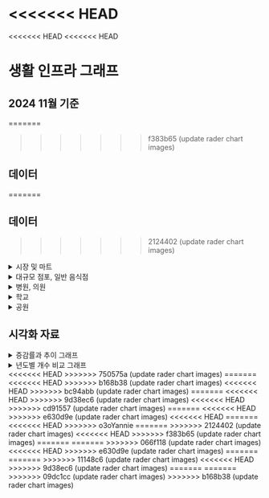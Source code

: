 <<<<<<< HEAD
=======
<<<<<<< HEAD
<<<<<<< HEAD
# 생활 인프라 그래프

## 2024 11월 기준
=======
>>>>>>> f383b65 (update rader chart images)
## 데이터

=======
## 데이터

>>>>>>> 2124402 (update rader chart images)
<details>
<summary>시장 및 마트</summary>
<div>

## 진행방식
- 필터링 (1) : 주소가 빈값이 아닌경우에 대해 우선선택 (소재지도로명주소, 소재지지번주소)
- 필터링 (2) : 분당, 일산 단어가 포함된 위치 우선적으로 선택
- 필터링 (3) : 위도,경도가 모두 빈칸인 행 Search, 주소가 이상한 곳 제거

### 데이터 테이블 예시 (분당 / 89,5) / (일산 / 56,5)
| 시설구분명 | 소재지도로명주소                                              | 소재지지번주소                       | WGS84위도   | WGS84경도   |
|------------|---------------------------------------------------------------|---------------------------------------|-------------|-------------|
| 전통시장   | 경기도 성남시 분당구 불정로386번길 10 서현동 효자촌미래타운아파트 | 경기도 성남시 분당구 서현동 307      | 37.373416   | 127.138036  |
| 전통시장   | 경기도 성남시 분당구 불정로376번길 31                          | 경기도 성남시 분당구 서현동 311      | 37.372255   | 127.138871  |
| 전통시장   | 경기도 성남시 분당구 불정로376번길 37 서현동                   | 경기도 성남시 분당구 서현동 312-3    | 37.371629   | 127.139444  |
| 전통시장   | 경기도 성남시 분당구 내정로165번길 38                          | 경기도 성남시 분당구수내동 32        | 37.376661   | 127.116239  |
| 전통시장   | 경기도 성남시 분당구 내정로 165번길 38                         | 경기도 성남시 분당구 수내동 32       | 37.376661   | 127.116239  |

</div>
</details>

<details>
<summary>대규모 점포, 일반 음식점</summary>
<div>

## 진행방식
- 필터링 (1) : 주소가 빈값이 아닌경우에 대해 우선선택 (소재지도로명주소, 소재지지번주소)
- 필터링 (2) : 분당, 일산 단어가 포함된 위치 우선적으로 선택
- 전처리 (1) : 위도,경도가 모두 빈칸인 행 Search 후 API를 활용한 위경도 결측치 보간
- 전처리 (2) : 폐업일자/인허가일자 내 날짜 포맷 통일화

### 데이터 테이블 예시 (대규모점포)
| 사업장명                      | 영업상태명   | 인허가일자   | 폐업일자 | 소재지도로명주소                                          | 소재지지번주소                                   | WGS84위도   | WGS84경도   | 업태구분명정보       |
|-------------------------------|------------|-----------|-------|----------------------------------------------------|----------------------------------------------|-----------|-----------|----------------|
| 라 몬테 이탈리아노            | 영업개시전   | 2019-01-22 | NaN   | 경기도 고양시 일산동구 연리지로 51, 라몬테이탈리아노 (장항동) | 경기도 고양시 일산동구 장항동 1800번지 라몬테이탈리아노 | 37.659901 | 126.754939 | 그 밖의 대규모점포   |
| GIFC MALL                   | 영업개시전   | 2019-01-23 | NaN   | 경기도 고양시 일산서구 킨텍스로 240 (대화동)               | 경기도 고양시 일산서구 대화동 2603번지                | 37.666098 | 126.750520 | 그 밖의 대규모점포   |
| 고양 일산 호수공원 가로수길     | 영업개시전   | 2017-08-25 | NaN   | 경기도 고양시 일산서구 주엽로 80 (대화동)                 | 경기도 고양시 일산서구 대화동 1050번지 185호           | 37.665939 | 126.756403 | 그 밖의 대규모점포   |
| 일산 벨라씨타(Bella Citta) | 영업개시전   | 2016-08-26 | NaN   | 경기도 고양시 일산동구 강송로 33 (백석동, 일산요진와이시티)   | 경기도 고양시 일산동구 백석동 1237번지               | 37.642359 | 126.792682 | 쇼핑센터            |
| 레이킨스몰                    | 정상영업     | 2010-08-26 | NaN   | 경기도 고양시 일산서구 호수로 817 (대화동)                | 경기도 고양시 일산서구 대화동 2602번지                | 37.667964 | 126.751387 | 그 밖의 대규모점포   |

### 데이터 테이블 예시 (일반음식점)
| 사업장명                           | 소재지도로명주소                                                          | 소재지지번주소                                               | 위도       | 경도       | 영업상태명 | 인허가일자   | 폐업일자    | 업태구분명  |
|-----------------------------------|---------------------------------------------------------------------------|------------------------------------------------------------|-----------|-----------|----------|-----------|-----------|-----------|
| #그술집                           | 경기도 성남시 분당구 매화로37번길 16 (야탑동, 1층)                        | 경기도 성남시 분당구 야탑동 383-8 1층                       | 37.411688 | 127.133038 | 영업      | 2005-07-01 | NaN       | 경양식    |
| (내어릴적)풍금                    | 경기도 성남시 분당구 금곡로11번길 6 1층 전체 (구미동)                      | 경기도 성남시 분당구 구미동 127-1번지 1층전체                | 37.344151 | 127.110432 | 폐업      | 2007-11-15 | 2008-08-01 | 까페      |
| (능이닭,능이오리)백숙,배달전문      | 경기도 성남시 분당구 황새울로312번길 20 (서현동,분당태성빌딩 지하1층 B124호) | 경기도 성남시 분당구 서현동 265-6 분당태성빌딩 지하1층 B124호 | 37.383026 | 127.122074 | 폐업      | 2011-06-10 | 2021-04-29 | 한식      |
| (대명)능이오복탕                  | 경기도 성남시 분당구 새마을로177번길 7-8, 1,2층 (율동)                     | 경기도 성남시 분당구 율동 288 1,2층                         | 37.384651 | 127.149335 | 영업      | 1993-08-24 | NaN       | 한식      |
| (선)속초코다리냉면                 | 경기도 성남시 분당구 동판교로177번길 25, 1층 106호 (삼평동, 판교 호반 ...   | 경기도 성남시 분당구 삼평동 740 판교 호반 써밋 플레이스 1층 106호 | 37.397321 | 127.113552 | 폐업      | 2013-06-18 | 2024-10-07 | 한식      |

</div>
</details>

<details>
<summary>병원, 의원</summary>
<div>

## 진행방식
- 필터링 (1) : 분당, 일산 단어가 포함된 위치 우선적으로 선택
- 전처리 (1) : 주소 기반 위도, 경도 관련 데이터 API를 활용한 Search

### 데이터 테이블 예시 (병원)
| 상세영업상태명 | 인허가일자  | 폐업일자 | 소재지전체주소                                              | 도로명전체주소                                               | 사업장명       | 업태구분명            | 의료인수 | 입원실수 | 병상수 | 진료과목내용명                                                                                                                                          | 위도        | 경도        |
|---------------|-------------|----------|-------------------------------------------------------------|-------------------------------------------------------------|----------------|----------------------|----------|----------|--------|-------------------------------------------------------------------------------------------------------------------------------------------------------|-------------|-------------|
| 영업중        | 2007-01-24  | NaN      | 경기도 고양시 일산서구 주엽동 21 사과나무치과병원             | 경기도 고양시 일산서구 중앙로 1450, 사과나무치과병원 2~7층 (주엽동)  | 사과나무치과병원 | 치과병원              | 25       | 0        | 0      | 내과, 가정의학과, 구강악안면외과, 치과보철과, 치과교정과, 소아치과, 치주과, 치과일반                                                                 | 37.671268   | 126.759604  |
| 영업중        | 2008-07-11  | NaN      | 경기도 고양시 일산동구 중산동 1696 지하1층 일부, 1층 일부, 2~5층 | 경기도 고양시 일산동구 중산로 117, 지하1층 일부, 1층 일부, 2~5층 (중산동)  | 해븐리병원     | 병원                  | 37       | 40       | 178    | 내과, 신경과, 정형외과, 영상의학과, 재활의학과, 가정의학과                                                                                           | 37.682541   | 126.781049  |
| 영업중        | 2008-08-14  | NaN      | NaN                                                         | 경기도 고양시 일산서구 주화로 88 (주엽동, 효림빌딩 201호, 205~6호, 3...  | 효림요양병원   | 요양병원(일반요양병원)  | 20       | 29       | 150    | 내과, 신경과, 외과, 피부과, 재활의학과, 가정의학과, 한방내과, 한방신경정신과, 재활의학과                                                                 | 37.670554   | 126.758525  |
| 영업중        | 2009-03-31  | NaN      | NaN                                                         | 경기도 고양시 일산서구 덕이로 212 (덕이동, 백송프라자 3,4층 일부)        | 무지개요양병원 | 요양병원(일반요양병원)  | 41       | 49       | 280    | 가정의학과, 한방내과                                                                                                                                   | 37.696692   | 126.739335  |
| 영업중        | 2009-04-29  | NaN      | 경기도 고양시 일산서구 일산2동 554번지 4호 일산마샬빌딩 4,5,6,7,8층 | 경기도 고양시 일산서구 일중로 59 (일산동, 일산마샬빌딩 4,5,6,7,8층) | 로하스일산병원 | 병원                  | 48       | 31       | 112    | 내과, 재활의학과, 가정의학과, 한방내과                                                                                                                | 37.684972   | 126.775199  |



### 데이터 테이블 예시 (의원)
| 상세영업상태명 | 인허가일자  | 폐업일자 | 소재지전체주소                                               | 도로명전체주소                                              | 사업장명                | 업태구분명  | 의료인수 | 입원실수 | 병상수 | 진료과목내용명                                                                                          | 위도  | 경도  |
|---------------|-------------|----------|--------------------------------------------------------------|-------------------------------------------------------------|-------------------------|-------------|----------|----------|--------|---------------------------------------------------------------------------------------------------------|-------|-------|
| 영업중        | 2019-03-06  | NaN      | 경기도 고양시 일산동구 중산동 1667번지 8호                    | 경기도 고양시 일산동구 고봉로 266, 5층 (중산동)               | 미래마취통증의학과의원   | 의원        | 2.0      | 0.0      | 0.0    | 정형외과, 신경외과, 마취통증의학과, 재활의학과                                                              | None  | None  |
| 영업중        | 2019-03-08  | NaN      | NaN                                                          | 경기도 고양시 일산동구 정발산로 38, 장항동이스턴시티 207호 (장항동) | 마음미소정신건강의학과의원 | 의원        | 1.0      | 0.0      | 0.0    | 정신건강의학과                                                                                          | None  | None  |
| 영업중        | 2019-03-15  | NaN      | NaN                                                          | 경기도 고양시 일산동구 강송로 119, 용신코아 3층 302호 (백석동)    | 이재한의원              | 한의원      | 1.0      | 0.0      | 0.0    | 한방내과, 한방부인과, 한방소아과, 한방안·이비인후·피부과, 한방신경정신과, 한방재활의학과                 | None  | None  |
| 영업중        | 2019-01-28  | NaN      | NaN                                                          | 경기도 고양시 일산동구 정발산로 38, 장항동이스턴시티 208호 일부, 408호 | 정발산튼튼척의원         | 의원        | 3.0      | 0.0      | 0.0    | 외과, 정형외과, 마취통증의학과, 재활의학과                                                                  | None  | None  |
| 영업중        | 2019-02-18  | NaN      | NaN                                                          | 경기도 고양시 일산동구 중산로 244, 고은프라자 3층 301호 (중산동) | 열린부부한의원          | 한의원      | 1.0      | 0.0      | 0.0    | 한방내과, 한방부인과, 한방소아과, 한방안·이비인후·피부과, 한방신경정신과, 한방재활의학과                 | None  | None  |


</div>
</details>

<details>
<summary>학교</summary>
<div>

## 진행방식
- 필터링 (1) : 분당, 일산 단어가 포함된 위치 우선적으로 선택

### 데이터 테이블 예시 (병원)
| 학교명             | 학교급구분 | 설립일자   | 설립형태 | 운영상태 | 소재지지번주소                   | 소재지도로명주소                      | 시도교육청명  | 위도       | 경도       |
|--------------------|------------|------------|----------|----------|----------------------------------|---------------------------------------|---------------|------------|------------|
| 신일비즈니스고등학교 | 고등학교   | 1996-03-01 | 공립     | 운영     | 경기도 고양시 일산서구 일산동 1041 | 경기도 고양시 일산서구 킨텍스로 452 | 경기도교육청  | 37.683058  | 126.762179 |
| 백마고등학교        | 고등학교   | 2017-05-04 | 공립     | 운영     | 경기도 고양시 일산동구 백석동 1138 | 경기도 고양시 일산동구 백석로 155    | 경기도교육청  | 37.651982  | 126.794012 |
| 고양예술고등학교    | 고등학교   | 2005-10-12 | 사립     | 운영     | 경기도 고양시 일산서구 덕이동 753-11 | 경기도 고양시 일산서구 덕이로172번길 4-39 | 경기도교육청  | 37.697410  | 126.742303 |
| 한류초등학교        | 초등학교   | 2019-09-01 | 공립     | 운영     | 경기도 고양시 일산동구 장항동 1779  | 경기도 고양시 일산동구 한류월드로 262 | 경기도교육청  | 37.662268  | 126.756958 |
| 백송고등학교        | 고등학교   | 1974-01-05 | 사립     | 운영     | 경기도 고양시 일산서구 덕이동 753-11 | 경기도 고양시 일산서구 덕이로 172번길 4-39 | 경기도교육청  | 37.697410  | 126.742303 |


</div>
</details>

<details>
<summary>공원</summary>
<div>

## 진행방식
- 필터링 (1) : 분당, 일산 단어가 포함된 위치 우선적으로 선택

### 데이터 테이블 예시 (공원)
| 공원명                        | 공원구분   | 소재지도로명주소                  | 소재지지번주소                          | 위도        | 경도        | 공원면적(㎡) |
|----------------------------|---------|----------------------------------|--------------------------------------|-----------|-----------|------------|
| 판교제7호(송현)공원             | 근린공원   | NaN                              | 경기도 성남시 분당구 삼평동 717-2         | 37.409025 | 127.116940 | 39233.5    |
| 판교제10호(낙생대)공원          | 근린공원   | 경기도 성남시 분당구 판교역로 75   | 경기도 성남시 분당구 백현동 523          | 37.387522 | 127.107671 | 428698.0   |
| 미래공원                      | 어린이공원  | NaN                              | 경기도 성남시 분당구 서현동 309          | 37.371048 | 127.136006 | 3509.7     |
| 양촌공원                      | 어린이공원  | NaN                              | 경기도 성남시 분당구 야탑동 178          | 37.407056 | 127.147037 | 1533.2     |
| 판교제12호(숲안)공원           | 어린이공원  | NaN                              | 경기도 성남시 분당구 백현동 548          | 37.388994 | 127.115944 | 4275.3     |


</div>
</details>


## 시각화 자료

<details>
<summary>증감률과 추이 그래프</summary>
<div>

## 대규모 점포

![line_graph_life_infra_년도별_대규모점포_추이](https://github.com/user-attachments/assets/560693e9-013c-4c7b-8362-4ae164df535a)

![line_graph_life_infra_년도별_대규모점포_증감률](https://github.com/user-attachments/assets/ff1bc8a9-f733-43bf-94ad-9c4a436bc657)


## 음식점


![line_graph_life_infra_음식점_점포수_추이](https://github.com/user-attachments/assets/c8d75f5f-1fc9-4c52-9558-e13f27017565)

![line_graph_life_infra_음식점_점포수_증감률](https://github.com/user-attachments/assets/af1c943d-4947-4f91-ab9c-6327c1186827)


## 병원

![line_graph_life_infra_년도별_병원_추이](https://github.com/user-attachments/assets/b5f8a02e-76c3-4a6b-bb0e-cc77256113bb)

![line_graph_life_infra_년도별_병원_증감률](https://github.com/user-attachments/assets/af12802b-5857-4698-af76-f49b5e21171f)


## 의원

![line_graph_life_infra_년도별_의원_추이](https://github.com/user-attachments/assets/28f4b5bf-9013-4016-bc12-02d38abb1974)

![line_graph_life_infra_년도별_의원_증감률](https://github.com/user-attachments/assets/0ce18d49-80fc-406e-b216-fe011143d9b5)


## 학교

![line_graph_life_infra_지역별_학교_추이](https://github.com/user-attachments/assets/81e7b897-d167-4e58-ab8e-600d85c31331)

![line_graph_life_infra_지역별_학교_증가율](https://github.com/user-attachments/assets/7a1aec07-2706-4a34-8cd5-9708670c1c90)


</div>
</details>


<details>
<summary>년도별 개수 비교 그래프</summary>
<div>


## 2024 11월 기준 

일산 시장 데이터 (241231 기준): 56개   
일산 대규모점포 데이터 (241231 기준): 49개   
일산 음식점 데이터 (241231 기준): 5721개   
<<<<<<< HEAD
<<<<<<< HEAD
<<<<<<< HEAD
<<<<<<< HEAD
일산 음식점 데이터 (241231 기준): 5721개   
=======
>>>>>>> 44188fd (update rader chart images)
=======
일산 음식점 데이터 (241231 기준): 5721개   
>>>>>>> cd91557 (update rader chart images)
=======
>>>>>>> bc94abb (update rader chart images)
=======
일산 음식점 데이터 (241231 기준): 5721개   
>>>>>>> 750575a (update rader chart images)
일산 병원 데이터 (241231 기준): 51개   
일산 학교 데이터 (241231 기준): 96개   
일산 공원 데이터 (241231 기준): 137개   
일산 의원 데이터 (241231 기준): 738개   


분당 시장 데이터 (241231 기준): 89개   
분당 대규모점포 데이터 (241231 기준): 61개   
분당 음식점 데이터 (241231 기준): 4639개   
분당 병원 데이터 (241231 기준): 27개   
분당 학교 데이터 (241231 기준): 88개   
분당 공원 데이터 (241231 기준): 136개   
분당 의원 데이터 (241231 기준): 1021개   

![일산 vs 분당 생활 인프라 (2024년 현재 기준)](https://github.com/user-attachments/assets/8214a3cc-2a45-4f4e-8137-19584d4a19da)
<<<<<<< HEAD
=======
<<<<<<< HEAD
>>>>>>> o3oYannie
=======
>>>>>>> 2124402 (update rader chart images)
>>>>>>> f383b65 (update rader chart images)

일산 시장 데이터 (241231 기준): 56개  
일산 대규모점포 데이터 (241231 기준): 49개  
일산 음식점 데이터 (241231 기준): 7054개  
일산 병원 데이터 (241231 기준): 51개  
일산 학교 데이터 (241231 기준): 96개  
일산 공원 데이터 (241231 기준): 137개  
일산 의원 데이터 (241231 기준): 738개  

분당 시장 데이터 (241231 기준): 89개  
분당 대규모점포 데이터 (241231 기준): 61개  
분당 음식점 데이터 (241231 기준): 4639개  
분당 병원 데이터 (241231 기준): 27개  
분당 학교 데이터 (241231 기준): 88개  
분당 공원 데이터 (241231 기준): 136개  
분당 의원 데이터 (241231 기준): 1021개  

![일산 vs 분당 생활 인프라 (2024년 현재 기준)](./일산_vs_분당_생활_인프라_2024년_현재_기준.png)

## 2023년도 기준

<<<<<<< HEAD
=======
<<<<<<< HEAD
<<<<<<< HEAD
일산 대규모점포 데이터 (231231 기준): 49개  
일산 음식점 데이터 (231231 기준): 7054개  
일산 병원 데이터 (231231 기준): 50개  
일산 학교 데이터 (231231 기준): 95개  
일산 의원 데이터 (231231 기준): 728개  
=======
=======
>>>>>>> 2124402 (update rader chart images)
>>>>>>> f383b65 (update rader chart images)
일산 대규모점포 데이터 (231231 기준): 49개   
일산 음식점 데이터 (231231 기준): 5760개   
<<<<<<< HEAD
<<<<<<< HEAD
<<<<<<< HEAD
<<<<<<< HEAD
일산 음식점 데이터 (231231 기준): 5760개   
=======
>>>>>>> 44188fd (update rader chart images)
=======
일산 음식점 데이터 (231231 기준): 5760개   
>>>>>>> cd91557 (update rader chart images)
=======
>>>>>>> bc94abb (update rader chart images)
=======
일산 음식점 데이터 (231231 기준): 5760개   
>>>>>>> 750575a (update rader chart images)
일산 병원 데이터 (231231 기준): 50개   
일산 학교 데이터 (231231 기준): 95개   
일산 의원 데이터 (231231 기준): 728개   


분당 대규모점포 데이터 (231231 기준): 61개   
분당 음식점 데이터 (231231 기준): 4609개   
분당 병원 데이터 (231231 기준): 27개   
분당 학교 데이터 (231231 기준): 88개   
분당 의원 데이터 (231231 기준): 997개   

![일산_vs_분당_생활_인프라_2023년_기준](https://github.com/user-attachments/assets/cb49da83-6265-4494-ba2e-aebb698ae36b)
<<<<<<< HEAD
<<<<<<< HEAD
<<<<<<< HEAD
<<<<<<< HEAD
![일산_vs_분당_생활_인프라_2023년_기준](https://github.com/user-attachments/assets/cb49da83-6265-4494-ba2e-aebb698ae36b)
=======
>>>>>>> 44188fd (update rader chart images)
=======
![일산_vs_분당_생활_인프라_2023년_기준](https://github.com/user-attachments/assets/cb49da83-6265-4494-ba2e-aebb698ae36b)
>>>>>>> cd91557 (update rader chart images)
=======
>>>>>>> bc94abb (update rader chart images)
=======
![일산_vs_분당_생활_인프라_2023년_기준](https://github.com/user-attachments/assets/cb49da83-6265-4494-ba2e-aebb698ae36b)
>>>>>>> 750575a (update rader chart images)

<<<<<<< HEAD
=======
<<<<<<< HEAD
>>>>>>> o3oYannie
=======
>>>>>>> 2124402 (update rader chart images)
>>>>>>> f383b65 (update rader chart images)

분당 대규모점포 데이터 (231231 기준): 61개  
분당 음식점 데이터 (231231 기준): 4609개  
분당 병원 데이터 (231231 기준): 27개  
분당 학교 데이터 (231231 기준): 88개  
분당 의원 데이터 (231231 기준): 997개  

![일산_vs_분당_생활_인프라_2023년_기준](./일산_vs_분당_생활_인프라_2023년_기준.png)

## 2022년도 기준

<<<<<<< HEAD
=======
<<<<<<< HEAD
<<<<<<< HEAD
일산 대규모점포 데이터 (221231 기준): 49개  
일산 음식점 데이터 (221231 기준): 7086개  
일산 병원 데이터 (221231 기준): 52개  
일산 학교 데이터 (221231 기준): 95개  
일산 의원 데이터 (221231 기준): 723개  
=======
=======
>>>>>>> 2124402 (update rader chart images)
>>>>>>> f383b65 (update rader chart images)
일산 대규모점포 데이터 (221231 기준): 49개   
일산 음식점 데이터 (221231 기준): 5718개   
<<<<<<< HEAD
<<<<<<< HEAD
<<<<<<< HEAD
<<<<<<< HEAD
일산 음식점 데이터 (221231 기준): 5718개   
=======
>>>>>>> 44188fd (update rader chart images)
=======
일산 음식점 데이터 (221231 기준): 5718개   
>>>>>>> cd91557 (update rader chart images)
=======
>>>>>>> bc94abb (update rader chart images)
=======
일산 음식점 데이터 (221231 기준): 5718개   
>>>>>>> 750575a (update rader chart images)
일산 병원 데이터 (221231 기준): 52개   
일산 학교 데이터 (221231 기준): 95개   
일산 의원 데이터 (221231 기준): 723개   


분당 대규모점포 데이터 (221231 기준): 60개   
분당 음식점 데이터 (221231 기준): 4470개   
분당 병원 데이터 (221231 기준): 29개   
분당 학교 데이터 (221231 기준): 88개   
분당 의원 데이터 (221231 기준): 963개     
<<<<<<< HEAD
<<<<<<< HEAD
<<<<<<< HEAD
<<<<<<< HEAD
분당 의원 데이터 (221231 기준): 963개     
=======
>>>>>>> bc94abb (update rader chart images)


![일산_vs_분당_생활_인프라_2022년_기준](https://github.com/user-attachments/assets/c0754a5a-7924-4447-b1b3-7eb1105907a8)
=======
=======
분당 의원 데이터 (221231 기준): 963개     
>>>>>>> cd91557 (update rader chart images)
=======
분당 의원 데이터 (221231 기준): 963개     
>>>>>>> 750575a (update rader chart images)


![일산_vs_분당_생활_인프라_2022년_기준](https://github.com/user-attachments/assets/c0754a5a-7924-4447-b1b3-7eb1105907a8)

>>>>>>> 44188fd (update rader chart images)


<<<<<<< HEAD
=======
<<<<<<< HEAD
>>>>>>> o3oYannie
=======
>>>>>>> 2124402 (update rader chart images)
>>>>>>> f383b65 (update rader chart images)

분당 대규모점포 데이터 (221231 기준): 60개  
분당 음식점 데이터 (221231 기준): 4470개  
분당 병원 데이터 (221231 기준): 29개  
분당 학교 데이터 (221231 기준): 88개  
분당 의원 데이터 (221231 기준): 963개  

![일산_vs_분당_생활_인프라_2022년_기준](./일산_vs_분당_생활_인프라_2022년_기준.png)

## 2021년도 기준

<<<<<<< HEAD
=======
<<<<<<< HEAD
<<<<<<< HEAD
일산 대규모점포 데이터 (211231 기준): 48개  
일산 음식점 데이터 (211231 기준): 7749개  
일산 병원 데이터 (211231 기준): 52개  
일산 학교 데이터 (211231 기준): 95개  
일산 의원 데이터 (211231 기준): 714개  
=======
=======
>>>>>>> 2124402 (update rader chart images)
>>>>>>> f383b65 (update rader chart images)
일산 대규모점포 데이터 (211231 기준): 48개   
일산 음식점 데이터 (211231 기준): 5745개   
<<<<<<< HEAD
<<<<<<< HEAD
<<<<<<< HEAD
<<<<<<< HEAD
일산 음식점 데이터 (211231 기준): 5745개   
=======
>>>>>>> 44188fd (update rader chart images)
=======
일산 음식점 데이터 (211231 기준): 5745개   
>>>>>>> cd91557 (update rader chart images)
=======
>>>>>>> bc94abb (update rader chart images)
=======
일산 음식점 데이터 (211231 기준): 5745개   
>>>>>>> 750575a (update rader chart images)
일산 병원 데이터 (211231 기준): 52개   
일산 학교 데이터 (211231 기준): 95개   
일산 의원 데이터 (211231 기준): 714개   


분당 대규모점포 데이터 (211231 기준): 62개   
분당 음식점 데이터 (211231 기준): 4483개   
분당 병원 데이터 (211231 기준): 29개   
분당 학교 데이터 (211231 기준): 88개   
분당 의원 데이터 (211231 기준): 940개   


![일산_vs_분당_생활_인프라_2021년_기준](https://github.com/user-attachments/assets/7f795286-38df-4c0b-865a-9f662eef5260)
<<<<<<< HEAD
=======

>>>>>>> 44188fd (update rader chart images)

<<<<<<< HEAD
=======
<<<<<<< HEAD
>>>>>>> o3oYannie
=======
>>>>>>> 2124402 (update rader chart images)
>>>>>>> f383b65 (update rader chart images)

분당 대규모점포 데이터 (211231 기준): 62개  
분당 음식점 데이터 (211231 기준): 4483개  
분당 병원 데이터 (211231 기준): 29개  
분당 학교 데이터 (211231 기준): 88개  
분당 의원 데이터 (211231 기준): 940개  

![일산_vs_분당_생활_인프라_2021년_기준](./일산_vs_분당_생활_인프라_2021년_기준.png)

## 2020년도 기준

<<<<<<< HEAD
=======
<<<<<<< HEAD
<<<<<<< HEAD
일산 대규모점포 데이터 (201231 기준): 48개  
일산 음식점 데이터 (201231 기준): 8369개  
일산 병원 데이터 (201231 기준): 53개  
일산 학교 데이터 (201231 기준): 95개  
일산 의원 데이터 (201231 기준): 698개  
=======
=======
>>>>>>> 2124402 (update rader chart images)
>>>>>>> f383b65 (update rader chart images)
일산 대규모점포 데이터 (201231 기준): 48개   
일산 음식점 데이터 (201231 기준): 5667개   
<<<<<<< HEAD
<<<<<<< HEAD
<<<<<<< HEAD
<<<<<<< HEAD
일산 음식점 데이터 (201231 기준): 5667개   
=======
>>>>>>> 44188fd (update rader chart images)
=======
일산 음식점 데이터 (201231 기준): 5667개   
>>>>>>> cd91557 (update rader chart images)
=======
>>>>>>> bc94abb (update rader chart images)
=======
일산 음식점 데이터 (201231 기준): 5667개   
>>>>>>> 750575a (update rader chart images)
일산 병원 데이터 (201231 기준): 53개   
일산 학교 데이터 (201231 기준): 95개   
일산 의원 데이터 (201231 기준): 698개   
<<<<<<< HEAD
=======
<<<<<<< HEAD
>>>>>>> o3oYannie
=======
>>>>>>> 2124402 (update rader chart images)
>>>>>>> f383b65 (update rader chart images)

분당 대규모점포 데이터 (201231 기준): 62개  
분당 음식점 데이터 (201231 기준): 4473개  
분당 병원 데이터 (201231 기준): 29개  
분당 학교 데이터 (201231 기준): 86개  
분당 의원 데이터 (201231 기준): 924개  

<<<<<<< HEAD
=======
<<<<<<< HEAD
<<<<<<< HEAD
![일산_vs_분당_생활_인프라_2020년_기준](./일산_vs_분당_생활_인프라_2020년_기준.png)

## 2019년도 기준

일산 대규모점포 데이터 (191231 기준): 49개  
일산 음식점 데이터 (191231 기준): 8975개  
일산 병원 데이터 (191231 기준): 54개  
일산 학교 데이터 (191231 기준): 95개  
일산 의원 데이터 (191231 기준): 675개  
=======
>>>>>>> f383b65 (update rader chart images)
분당 대규모점포 데이터 (201231 기준): 62개   
분당 음식점 데이터 (201231 기준): 4473개   
분당 병원 데이터 (201231 기준): 29개   
분당 학교 데이터 (201231 기준): 86개   
분당 의원 데이터 (201231 기준): 924개   


![일산_vs_분당_생활_인프라_2020년_기준](https://github.com/user-attachments/assets/f46fd03e-76aa-4843-aabf-0498d5f9328b)

<<<<<<< HEAD
<<<<<<< HEAD
<<<<<<< HEAD
<<<<<<< HEAD
![일산_vs_분당_생활_인프라_2020년_기준](https://github.com/user-attachments/assets/f46fd03e-76aa-4843-aabf-0498d5f9328b)

=======
>>>>>>> 44188fd (update rader chart images)
=======
![일산_vs_분당_생활_인프라_2020년_기준](https://github.com/user-attachments/assets/f46fd03e-76aa-4843-aabf-0498d5f9328b)

>>>>>>> cd91557 (update rader chart images)
=======
>>>>>>> bc94abb (update rader chart images)
=======
![일산_vs_분당_생활_인프라_2020년_기준](https://github.com/user-attachments/assets/f46fd03e-76aa-4843-aabf-0498d5f9328b)

>>>>>>> 750575a (update rader chart images)


## 2019년도 기준

=======
분당 대규모점포 데이터 (201231 기준): 62개   
분당 음식점 데이터 (201231 기준): 4473개   
분당 병원 데이터 (201231 기준): 29개   
분당 학교 데이터 (201231 기준): 86개   
분당 의원 데이터 (201231 기준): 924개   


![일산_vs_분당_생활_인프라_2020년_기준](https://github.com/user-attachments/assets/f46fd03e-76aa-4843-aabf-0498d5f9328b)



## 2019년도 기준

>>>>>>> 2124402 (update rader chart images)
일산 대규모점포 데이터 (191231 기준): 49개   
일산 음식점 데이터 (191231 기준): 5523개   
<<<<<<< HEAD
<<<<<<< HEAD
<<<<<<< HEAD
<<<<<<< HEAD
일산 음식점 데이터 (191231 기준): 5523개   
=======
>>>>>>> 44188fd (update rader chart images)
=======
일산 음식점 데이터 (191231 기준): 5523개   
>>>>>>> cd91557 (update rader chart images)
=======
>>>>>>> bc94abb (update rader chart images)
=======
일산 음식점 데이터 (191231 기준): 5523개   
>>>>>>> 750575a (update rader chart images)
일산 병원 데이터 (191231 기준): 54개   
일산 학교 데이터 (191231 기준): 95개   
일산 의원 데이터 (191231 기준): 675개   


분당 대규모점포 데이터 (191231 기준): 68개   
분당 음식점 데이터 (191231 기준): 4387개   
분당 병원 데이터 (191231 기준): 29개   
분당 학교 데이터 (191231 기준): 86개   
분당 의원 데이터 (191231 기준): 918개   


![일산_vs_분당_생활_인프라_2019년_기준](https://github.com/user-attachments/assets/3e80b620-e935-40a7-8eed-ec4292b95680)
<<<<<<< HEAD
=======

>>>>>>> 44188fd (update rader chart images)

<<<<<<< HEAD
=======
<<<<<<< HEAD
>>>>>>> o3oYannie
=======
>>>>>>> 2124402 (update rader chart images)
>>>>>>> f383b65 (update rader chart images)

분당 대규모점포 데이터 (191231 기준): 68개  
분당 음식점 데이터 (191231 기준): 4387개  
분당 병원 데이터 (191231 기준): 29개  
분당 학교 데이터 (191231 기준): 86개  
분당 의원 데이터 (191231 기준): 918개  

![일산_vs_분당_생활_인프라_2019년_기준](./일산_vs_분당_생활_인프라_2019년_기준.png)

## 2018년도 기준

<<<<<<< HEAD
=======
<<<<<<< HEAD
<<<<<<< HEAD
일산 대규모점포 데이터 (181231 기준): 48개  
일산 음식점 데이터 (181231 기준): 9656개  
일산 병원 데이터 (181231 기준): 50개  
일산 학교 데이터 (181231 기준): 94개  
일산 의원 데이터 (181231 기준): 670개  
=======
=======
>>>>>>> 2124402 (update rader chart images)
>>>>>>> f383b65 (update rader chart images)
일산 대규모점포 데이터 (181231 기준): 48개   
일산 음식점 데이터 (181231 기준): 5482개   
일산 병원 데이터 (181231 기준): 50개   
일산 학교 데이터 (181231 기준): 94개   
일산 의원 데이터 (181231 기준): 670개   


분당 대규모점포 데이터 (181231 기준): 68개   
분당 음식점 데이터 (181231 기준): 4537개   
분당 병원 데이터 (181231 기준): 29개   
분당 학교 데이터 (181231 기준): 86개   
분당 의원 데이터 (181231 기준): 910개   

![일산_vs_분당_생활_인프라_2018년_기준](https://github.com/user-attachments/assets/c04954cc-d2ce-4383-9d59-4e3ca7382bd0)
<<<<<<< HEAD
=======

>>>>>>> 44188fd (update rader chart images)

<<<<<<< HEAD
=======
<<<<<<< HEAD
>>>>>>> o3oYannie
=======
>>>>>>> 2124402 (update rader chart images)
>>>>>>> f383b65 (update rader chart images)

분당 대규모점포 데이터 (181231 기준): 68개  
분당 음식점 데이터 (181231 기준): 4537개  
분당 병원 데이터 (181231 기준): 29개  
분당 학교 데이터 (181231 기준): 86개  
분당 의원 데이터 (181231 기준): 910개  

![일산_vs_분당_생활_인프라_2018년_기준](./일산_vs_분당_생활_인프라_2018년_기준.png)

## 2017년도 기준

<<<<<<< HEAD
=======
<<<<<<< HEAD
<<<<<<< HEAD
일산 대규모점포 데이터 (171231 기준): 48개  
일산 음식점 데이터 (171231 기준): 10741개  
일산 병원 데이터 (171231 기준): 51개  
일산 학교 데이터 (171231 기준): 94개  
일산 의원 데이터 (171231 기준): 662개  
=======
=======
>>>>>>> 2124402 (update rader chart images)
>>>>>>> f383b65 (update rader chart images)
일산 대규모점포 데이터 (171231 기준): 48개   
일산 음식점 데이터 (171231 기준): 5917개   
<<<<<<< HEAD
<<<<<<< HEAD
<<<<<<< HEAD
<<<<<<< HEAD
일산 음식점 데이터 (171231 기준): 5917개   
=======
>>>>>>> 44188fd (update rader chart images)
=======
일산 음식점 데이터 (171231 기준): 5917개   
>>>>>>> cd91557 (update rader chart images)
=======
>>>>>>> bc94abb (update rader chart images)
=======
일산 음식점 데이터 (171231 기준): 5917개   
>>>>>>> 750575a (update rader chart images)
일산 병원 데이터 (171231 기준): 51개   
일산 학교 데이터 (171231 기준): 94개   
일산 의원 데이터 (171231 기준): 662개   


분당 대규모점포 데이터 (171231 기준): 68개   
분당 음식점 데이터 (171231 기준): 4563개   
분당 병원 데이터 (171231 기준): 29개   
분당 학교 데이터 (171231 기준): 86개   
분당 의원 데이터 (171231 기준): 877개   

![일산_vs_분당_생활_인프라_2017년_기준](https://github.com/user-attachments/assets/75965ad7-41c9-44ed-8b78-4960bba70b79)
<<<<<<< HEAD
=======

>>>>>>> 44188fd (update rader chart images)

<<<<<<< HEAD
=======
<<<<<<< HEAD
>>>>>>> o3oYannie
=======
>>>>>>> 2124402 (update rader chart images)
>>>>>>> f383b65 (update rader chart images)

분당 대규모점포 데이터 (171231 기준): 68개  
분당 음식점 데이터 (171231 기준): 4563개  
분당 병원 데이터 (171231 기준): 29개  
분당 학교 데이터 (171231 기준): 86개  
분당 의원 데이터 (171231 기준): 877개  

![일산_vs_분당_생활_인프라_2017년_기준](./일산_vs_분당_생활_인프라_2017년_기준.png)

## 2016년도 기준

<<<<<<< HEAD
=======
<<<<<<< HEAD
<<<<<<< HEAD
일산 대규모점포 데이터 (161231 기준): 48개  
일산 음식점 데이터 (161231 기준): 11290개  
일산 병원 데이터 (161231 기준): 49개  
일산 학교 데이터 (161231 기준): 93개  
일산 의원 데이터 (161231 기준): 661개  
=======
=======
>>>>>>> 2124402 (update rader chart images)
>>>>>>> f383b65 (update rader chart images)
일산 대규모점포 데이터 (161231 기준): 48개   
일산 음식점 데이터 (161231 기준): 5834개   
<<<<<<< HEAD
<<<<<<< HEAD
<<<<<<< HEAD
<<<<<<< HEAD
일산 음식점 데이터 (161231 기준): 5834개   
=======
>>>>>>> 44188fd (update rader chart images)
=======
일산 음식점 데이터 (161231 기준): 5834개   
>>>>>>> cd91557 (update rader chart images)
=======
>>>>>>> bc94abb (update rader chart images)
=======
일산 음식점 데이터 (161231 기준): 5834개   
>>>>>>> 750575a (update rader chart images)
일산 병원 데이터 (161231 기준): 49개   
일산 학교 데이터 (161231 기준): 93개   
일산 의원 데이터 (161231 기준): 661개   


분당 대규모점포 데이터 (161231 기준): 69개   
분당 음식점 데이터 (161231 기준): 4524개   
분당 병원 데이터 (161231 기준): 28개   
분당 학교 데이터 (161231 기준): 86개   
분당 의원 데이터 (161231 기준): 865개   

![일산_vs_분당_생활_인프라_2016년_기준](https://github.com/user-attachments/assets/1a26fc62-8443-4ea1-9d13-95a6f23ceb21)
<<<<<<< HEAD
=======

>>>>>>> 44188fd (update rader chart images)

<<<<<<< HEAD
=======
<<<<<<< HEAD
>>>>>>> o3oYannie
=======
>>>>>>> 2124402 (update rader chart images)
>>>>>>> f383b65 (update rader chart images)

분당 대규모점포 데이터 (161231 기준): 69개  
분당 음식점 데이터 (161231 기준): 4524개  
분당 병원 데이터 (161231 기준): 28개  
분당 학교 데이터 (161231 기준): 86개  
분당 의원 데이터 (161231 기준): 865개  

![일산_vs_분당_생활_인프라_2016년_기준](./일산_vs_분당_생활_인프라_2016년_기준.png)

## 2015년도 기준

<<<<<<< HEAD
=======
<<<<<<< HEAD
<<<<<<< HEAD
일산 대규모점포 데이터 (151231 기준): 47개  
일산 음식점 데이터 (151231 기준): 12121개  
일산 병원 데이터 (151231 기준): 46개  
일산 학교 데이터 (151231 기준): 93개  
일산 의원 데이터 (151231 기준): 664개  
=======
=======
>>>>>>> 2124402 (update rader chart images)
>>>>>>> f383b65 (update rader chart images)
일산 대규모점포 데이터 (151231 기준): 47개   
일산 음식점 데이터 (151231 기준): 5945개   
<<<<<<< HEAD
<<<<<<< HEAD
<<<<<<< HEAD
<<<<<<< HEAD
일산 음식점 데이터 (151231 기준): 5945개   
=======
>>>>>>> 44188fd (update rader chart images)
=======
일산 음식점 데이터 (151231 기준): 5945개   
>>>>>>> cd91557 (update rader chart images)
=======
>>>>>>> bc94abb (update rader chart images)
=======
일산 음식점 데이터 (151231 기준): 5945개   
>>>>>>> 750575a (update rader chart images)
일산 병원 데이터 (151231 기준): 46개   
일산 학교 데이터 (151231 기준): 93개   
일산 의원 데이터 (151231 기준): 664개   


분당 대규모점포 데이터 (151231 기준): 67개   
분당 음식점 데이터 (151231 기준): 4506개   
분당 병원 데이터 (151231 기준): 27개   
분당 학교 데이터 (151231 기준): 86개   
분당 의원 데이터 (151231 기준): 841개   


![일산_vs_분당_생활_인프라_2015년_기준](https://github.com/user-attachments/assets/e3d2b08e-437d-462c-a5f2-0295e4977de0)
<<<<<<< HEAD
=======

>>>>>>> 44188fd (update rader chart images)

<<<<<<< HEAD
=======
<<<<<<< HEAD
>>>>>>> o3oYannie
=======
>>>>>>> 2124402 (update rader chart images)
>>>>>>> f383b65 (update rader chart images)

분당 대규모점포 데이터 (151231 기준): 67개  
분당 음식점 데이터 (151231 기준): 4506개  
분당 병원 데이터 (151231 기준): 27개  
분당 학교 데이터 (151231 기준): 86개  
분당 의원 데이터 (151231 기준): 841개  

![일산_vs_분당_생활_인프라_2015년_기준](./일산_vs_분당_생활_인프라_2015년_기준.png)

## 2014년도 기준

<<<<<<< HEAD
=======
<<<<<<< HEAD
<<<<<<< HEAD
일산 대규모점포 데이터 (141231 기준): 47개  
일산 음식점 데이터 (141231 기준): 12579개  
일산 병원 데이터 (141231 기준): 44개  
일산 학교 데이터 (141231 기준): 93개  
일산 의원 데이터 (141231 기준): 643개  

분당 대규모점포 데이터 (141231 기준): 66개  
분당 음식점 데이터 (141231 기준): 4352개  
분당 병원 데이터 (141231 기준): 26개  
분당 학교 데이터 (141231 기준): 86개  
분당 의원 데이터 (141231 기준): 815개  
=======
>>>>>>> f383b65 (update rader chart images)
일산 대규모점포 데이터 (141231 기준): 47개   
일산 음식점 데이터 (141231 기준): 5792개   
<<<<<<< HEAD
<<<<<<< HEAD
<<<<<<< HEAD
<<<<<<< HEAD
일산 음식점 데이터 (141231 기준): 5792개   
=======
>>>>>>> 44188fd (update rader chart images)
=======
일산 음식점 데이터 (141231 기준): 5792개   
>>>>>>> cd91557 (update rader chart images)
=======
>>>>>>> bc94abb (update rader chart images)
=======
일산 음식점 데이터 (141231 기준): 5792개   
>>>>>>> 750575a (update rader chart images)
일산 병원 데이터 (141231 기준): 44개   
일산 학교 데이터 (141231 기준): 93개   
일산 의원 데이터 (141231 기준): 643개   


분당 대규모점포 데이터 (141231 기준): 66개   
분당 음식점 데이터 (141231 기준): 4352개   
<<<<<<< HEAD
<<<<<<< HEAD
<<<<<<< HEAD
<<<<<<< HEAD
분당 음식점 데이터 (141231 기준): 4352개   
=======
>>>>>>> 44188fd (update rader chart images)
=======
분당 음식점 데이터 (141231 기준): 4352개   
>>>>>>> cd91557 (update rader chart images)
=======
>>>>>>> bc94abb (update rader chart images)
=======
분당 음식점 데이터 (141231 기준): 4352개   
>>>>>>> 750575a (update rader chart images)
분당 병원 데이터 (141231 기준): 26개   
분당 학교 데이터 (141231 기준): 86개   
분당 의원 데이터 (141231 기준): 815개   


![일산_vs_분당_생활_인프라_2014년_기준](https://github.com/user-attachments/assets/8df9e9a0-1d3f-42ee-8dc3-e3244b474f83)
<<<<<<< HEAD
=======

>>>>>>> 44188fd (update rader chart images)

<<<<<<< HEAD
=======
>>>>>>> o3oYannie
=======
일산 대규모점포 데이터 (141231 기준): 47개   
일산 음식점 데이터 (141231 기준): 5792개   
일산 병원 데이터 (141231 기준): 44개   
일산 학교 데이터 (141231 기준): 93개   
일산 의원 데이터 (141231 기준): 643개   


분당 대규모점포 데이터 (141231 기준): 66개   
분당 음식점 데이터 (141231 기준): 4352개   
분당 병원 데이터 (141231 기준): 26개   
분당 학교 데이터 (141231 기준): 86개   
분당 의원 데이터 (141231 기준): 815개   


![일산_vs_분당_생활_인프라_2014년_기준](https://github.com/user-attachments/assets/8df9e9a0-1d3f-42ee-8dc3-e3244b474f83)

>>>>>>> 2124402 (update rader chart images)
>>>>>>> f383b65 (update rader chart images)

![일산_vs_분당_생활_인프라_2014년_기준](./일산_vs_분당_생활_인프라_2014년_기준.png)

## 2013년도 기준

<<<<<<< HEAD
=======
<<<<<<< HEAD
<<<<<<< HEAD
일산 대규모점포 데이터 (131231 기준): 46개  
일산 음식점 데이터 (131231 기준): 13061개  
일산 병원 데이터 (131231 기준): 42개  
일산 학교 데이터 (131231 기준): 93개  
일산 의원 데이터 (131231 기준): 622개  
=======
=======
>>>>>>> 2124402 (update rader chart images)
>>>>>>> f383b65 (update rader chart images)
일산 대규모점포 데이터 (131231 기준): 46개   
일산 음식점 데이터 (131231 기준): 5641개   
<<<<<<< HEAD
<<<<<<< HEAD
<<<<<<< HEAD
<<<<<<< HEAD
일산 음식점 데이터 (131231 기준): 5641개   
=======
>>>>>>> 44188fd (update rader chart images)
=======
일산 음식점 데이터 (131231 기준): 5641개   
>>>>>>> cd91557 (update rader chart images)
=======
>>>>>>> bc94abb (update rader chart images)
=======
일산 음식점 데이터 (131231 기준): 5641개   
>>>>>>> 750575a (update rader chart images)
일산 병원 데이터 (131231 기준): 42개   
일산 학교 데이터 (131231 기준): 93개   
일산 의원 데이터 (131231 기준): 622개   
<<<<<<< HEAD
=======
<<<<<<< HEAD
>>>>>>> o3oYannie
=======
>>>>>>> 2124402 (update rader chart images)
>>>>>>> f383b65 (update rader chart images)

분당 대규모점포 데이터 (131231 기준): 65개  
분당 음식점 데이터 (131231 기준): 4170개  
분당 병원 데이터 (131231 기준): 28개  
분당 학교 데이터 (131231 기준): 86개  
분당 의원 데이터 (131231 기준): 796개  

<<<<<<< HEAD
=======
<<<<<<< HEAD
<<<<<<< HEAD
![일산_vs_분당_생활_인프라_2013년_기준](./일산_vs_분당_생활_인프라_2013년_기준.png)

## 2012년도 기준

일산 대규모점포 데이터 (121231 기준): 42개  
일산 음식점 데이터 (121231 기준): 13592개  
일산 병원 데이터 (121231 기준): 40개  
일산 학교 데이터 (121231 기준): 93개  
일산 의원 데이터 (121231 기준): 625개  
=======
>>>>>>> f383b65 (update rader chart images)
분당 대규모점포 데이터 (131231 기준): 65개   
분당 음식점 데이터 (131231 기준): 4170개   
분당 병원 데이터 (131231 기준): 28개   
분당 학교 데이터 (131231 기준): 86개   
분당 의원 데이터 (131231 기준): 796개   


![일산_vs_분당_생활_인프라_2013년_기준](https://github.com/user-attachments/assets/d3a28124-2c65-42bc-802d-c4513ce225cf)

<<<<<<< HEAD
<<<<<<< HEAD
<<<<<<< HEAD
<<<<<<< HEAD
![일산_vs_분당_생활_인프라_2013년_기준](https://github.com/user-attachments/assets/d3a28124-2c65-42bc-802d-c4513ce225cf)

=======
>>>>>>> 44188fd (update rader chart images)
=======
![일산_vs_분당_생활_인프라_2013년_기준](https://github.com/user-attachments/assets/d3a28124-2c65-42bc-802d-c4513ce225cf)

>>>>>>> cd91557 (update rader chart images)
=======
>>>>>>> bc94abb (update rader chart images)
=======
![일산_vs_분당_생활_인프라_2013년_기준](https://github.com/user-attachments/assets/d3a28124-2c65-42bc-802d-c4513ce225cf)

>>>>>>> 750575a (update rader chart images)


## 2012년도 기준

=======
분당 대규모점포 데이터 (131231 기준): 65개   
분당 음식점 데이터 (131231 기준): 4170개   
분당 병원 데이터 (131231 기준): 28개   
분당 학교 데이터 (131231 기준): 86개   
분당 의원 데이터 (131231 기준): 796개   


![일산_vs_분당_생활_인프라_2013년_기준](https://github.com/user-attachments/assets/d3a28124-2c65-42bc-802d-c4513ce225cf)



## 2012년도 기준

>>>>>>> 2124402 (update rader chart images)
일산 대규모점포 데이터 (121231 기준): 42개   
일산 음식점 데이터 (121231 기준): 5537개   
<<<<<<< HEAD
<<<<<<< HEAD
<<<<<<< HEAD
<<<<<<< HEAD
일산 음식점 데이터 (121231 기준): 5537개   
=======
>>>>>>> 44188fd (update rader chart images)
=======
일산 음식점 데이터 (121231 기준): 5537개   
>>>>>>> cd91557 (update rader chart images)
=======
>>>>>>> bc94abb (update rader chart images)
=======
일산 음식점 데이터 (121231 기준): 5537개   
>>>>>>> 750575a (update rader chart images)
일산 병원 데이터 (121231 기준): 40개   
일산 학교 데이터 (121231 기준): 93개   
일산 의원 데이터 (121231 기준): 625개   
<<<<<<< HEAD
=======
<<<<<<< HEAD
>>>>>>> o3oYannie
=======
>>>>>>> 2124402 (update rader chart images)
>>>>>>> f383b65 (update rader chart images)

분당 대규모점포 데이터 (121231 기준): 61개  
분당 음식점 데이터 (121231 기준): 3943개  
분당 병원 데이터 (121231 기준): 27개  
분당 학교 데이터 (121231 기준): 85개  
분당 의원 데이터 (121231 기준): 775개  

<<<<<<< HEAD
=======
<<<<<<< HEAD
<<<<<<< HEAD
![일산_vs_분당_생활_인프라_2012년_기준](./일산_vs_분당_생활_인프라_2012년_기준.png)
=======
분당 대규모점포 데이터 (121231 기준): 61개   
분당 음식점 데이터 (121231 기준): 3943개   
분당 병원 데이터 (121231 기준): 27개   
분당 학교 데이터 (121231 기준): 85개   
분당 의원 데이터 (121231 기준): 775개   


![일산_vs_분당_생활_인프라_2012년_기준](https://github.com/user-attachments/assets/2753b24e-fac2-42c7-abbe-d8f12292a6ab)


>>>>>>> 2124402 (update rader chart images)

## 2011년 기준

일산 대규모점포 데이터 (111231 기준): 32개   
일산 음식점 데이터 (111231 기준): 5448개   
일산 병원 데이터 (111231 기준): 36개   
일산 학교 데이터 (111231 기준): 91개   
일산 의원 데이터 (111231 기준): 611개   


분당 대규모점포 데이터 (111231 기준): 54개   
분당 음식점 데이터 (111231 기준): 3768개   
분당 병원 데이터 (111231 기준): 25개   
분당 학교 데이터 (111231 기준): 85개   
분당 의원 데이터 (111231 기준): 735개   


![일산_vs_분당_생활_인프라_2011년_기준](https://github.com/user-attachments/assets/dfe13669-17fd-4e43-8de6-ce8d0337ccdb)

<<<<<<< HEAD
분당 대규모점포 데이터 (111231 기준): 54개  
분당 음식점 데이터 (111231 기준): 3768개  
분당 병원 데이터 (111231 기준): 25개  
분당 학교 데이터 (111231 기준): 85개  
분당 의원 데이터 (111231 기준): 735개  
=======
>>>>>>> f383b65 (update rader chart images)
분당 대규모점포 데이터 (121231 기준): 61개   
분당 음식점 데이터 (121231 기준): 3943개   
분당 병원 데이터 (121231 기준): 27개   
분당 학교 데이터 (121231 기준): 85개   
분당 의원 데이터 (121231 기준): 775개   


![일산_vs_분당_생활_인프라_2012년_기준](https://github.com/user-attachments/assets/2753b24e-fac2-42c7-abbe-d8f12292a6ab)

<<<<<<< HEAD
<<<<<<< HEAD
<<<<<<< HEAD
<<<<<<< HEAD
![일산_vs_분당_생활_인프라_2012년_기준](https://github.com/user-attachments/assets/2753b24e-fac2-42c7-abbe-d8f12292a6ab)

=======
>>>>>>> 44188fd (update rader chart images)
=======
![일산_vs_분당_생활_인프라_2012년_기준](https://github.com/user-attachments/assets/2753b24e-fac2-42c7-abbe-d8f12292a6ab)

>>>>>>> cd91557 (update rader chart images)
=======
>>>>>>> bc94abb (update rader chart images)
=======
![일산_vs_분당_생활_인프라_2012년_기준](https://github.com/user-attachments/assets/2753b24e-fac2-42c7-abbe-d8f12292a6ab)

>>>>>>> 750575a (update rader chart images)


## 2011년 기준

일산 대규모점포 데이터 (111231 기준): 32개   
일산 음식점 데이터 (111231 기준): 5448개   
<<<<<<< HEAD
<<<<<<< HEAD
<<<<<<< HEAD
<<<<<<< HEAD
일산 음식점 데이터 (111231 기준): 5448개   
=======
>>>>>>> 44188fd (update rader chart images)
=======
일산 음식점 데이터 (111231 기준): 5448개   
>>>>>>> cd91557 (update rader chart images)
=======
>>>>>>> bc94abb (update rader chart images)
=======
일산 음식점 데이터 (111231 기준): 5448개   
>>>>>>> 750575a (update rader chart images)
일산 병원 데이터 (111231 기준): 36개   
일산 학교 데이터 (111231 기준): 91개   
일산 의원 데이터 (111231 기준): 611개   


분당 대규모점포 데이터 (111231 기준): 54개   
분당 음식점 데이터 (111231 기준): 3768개   
<<<<<<< HEAD
<<<<<<< HEAD
<<<<<<< HEAD
<<<<<<< HEAD
분당 대규모점포 데이터 (111231 기준): 54개   
분당 음식점 데이터 (111231 기준): 3768개   
=======
>>>>>>> 44188fd (update rader chart images)
=======
분당 대규모점포 데이터 (111231 기준): 54개   
분당 음식점 데이터 (111231 기준): 3768개   
>>>>>>> cd91557 (update rader chart images)
=======
>>>>>>> bc94abb (update rader chart images)
=======
분당 대규모점포 데이터 (111231 기준): 54개   
분당 음식점 데이터 (111231 기준): 3768개   
>>>>>>> 750575a (update rader chart images)
분당 병원 데이터 (111231 기준): 25개   
분당 학교 데이터 (111231 기준): 85개   
분당 의원 데이터 (111231 기준): 735개   


![일산_vs_분당_생활_인프라_2011년_기준](https://github.com/user-attachments/assets/dfe13669-17fd-4e43-8de6-ce8d0337ccdb)
<<<<<<< HEAD
=======

>>>>>>> 44188fd (update rader chart images)

<<<<<<< HEAD
=======
>>>>>>> o3oYannie
=======
>>>>>>> 2124402 (update rader chart images)
>>>>>>> f383b65 (update rader chart images)

![일산_vs_분당_생활_인프라_2011년_기준](./일산_vs_분당_생활_인프라_2011년_기준.png)

## 2010년 기준

<<<<<<< HEAD
=======
<<<<<<< HEAD
<<<<<<< HEAD
일산 시장 데이터 (101231 기준): 56개  
일산 대규모점포 데이터 (101231 기준): 31개  
일산 음식점 데이터 (101231 기준): 14698개  
일산 병원 데이터 (101231 기준): 37개  
일산 학교 데이터 (101231 기준): 86개  
일산 공원 데이터 (101231 기준): 137개  
일산 의원 데이터 (101231 기준): 600개  
=======
=======
>>>>>>> 2124402 (update rader chart images)
>>>>>>> f383b65 (update rader chart images)
일산 대규모점포 데이터 (101231 기준): 31개   
일산 음식점 데이터 (101231 기준): 5426개   
일산 병원 데이터 (101231 기준): 37개   
일산 학교 데이터 (101231 기준): 86개   
일산 의원 데이터 (101231 기준): 600개   
<<<<<<< HEAD
=======
<<<<<<< HEAD
>>>>>>> o3oYannie
=======
>>>>>>> 2124402 (update rader chart images)
>>>>>>> f383b65 (update rader chart images)

분당 시장 데���터 (101231 기준): 89개  
분당 대규모점포 데이터 (101231 기준): 49개  
분당 음식점 데이터 (101231 기준): 3603개  
분당 병원 데이터 (101231 기준): 25개  
분당 학교 데이터 (101231 기준): 84개  
분당 공원 데이터 (101231 기준): 136개  
분당 의원 데이터 (101231 기준): 692개  

<<<<<<< HEAD
=======
<<<<<<< HEAD
<<<<<<< HEAD
![일산_vs_분당_생활_인프라_2010년_기준](./일산_vs_분당_생활_인프라_2010년_기준.png)

## 2009년 기준

일산 대규모점포 데이터 (091231 기준): 28개  
일산 음식점 데이터 (091231 기준): 15262개  
일산 병원 데이터 (091231 기준): 37개  
일산 학교 데이터 (091231 기준): 84개  
일산 의원 데이터 (091231 기준): 598개  
=======
>>>>>>> f383b65 (update rader chart images)
분당 대규모점포 데이터 (101231 기준): 49개   
분당 음식점 데이터 (101231 기준): 3603개   
분당 병원 데이터 (101231 기준): 25개   
분당 학교 데이터 (101231 기준): 84개   
분당 의원 데이터 (101231 기준): 692개   


![일산_vs_분당_생활_인프라_2010년_기준](https://github.com/user-attachments/assets/3b81e50b-fc5e-46f2-9e76-6848d67b3f6f)

<<<<<<< HEAD
<<<<<<< HEAD
<<<<<<< HEAD
<<<<<<< HEAD
![일산_vs_분당_생활_인프라_2010년_기준](https://github.com/user-attachments/assets/3b81e50b-fc5e-46f2-9e76-6848d67b3f6f)

=======
>>>>>>> 44188fd (update rader chart images)
=======
![일산_vs_분당_생활_인프라_2010년_기준](https://github.com/user-attachments/assets/3b81e50b-fc5e-46f2-9e76-6848d67b3f6f)

>>>>>>> cd91557 (update rader chart images)
=======
>>>>>>> bc94abb (update rader chart images)
=======
![일산_vs_분당_생활_인프라_2010년_기준](https://github.com/user-attachments/assets/3b81e50b-fc5e-46f2-9e76-6848d67b3f6f)

>>>>>>> 750575a (update rader chart images)


## 2009년 기준

=======
분당 대규모점포 데이터 (101231 기준): 49개   
분당 음식점 데이터 (101231 기준): 3603개   
분당 병원 데이터 (101231 기준): 25개   
분당 학교 데이터 (101231 기준): 84개   
분당 의원 데이터 (101231 기준): 692개   


![일산_vs_분당_생활_인프라_2010년_기준](https://github.com/user-attachments/assets/3b81e50b-fc5e-46f2-9e76-6848d67b3f6f)



## 2009년 기준

>>>>>>> 2124402 (update rader chart images)
일산 대규모점포 데이터 (091231 기준): 28개   
일산 음식점 데이터 (091231 기준): 5289개   
<<<<<<< HEAD
<<<<<<< HEAD
<<<<<<< HEAD
<<<<<<< HEAD
=======
>>>>>>> cd91557 (update rader chart images)
=======
>>>>>>> 750575a (update rader chart images)
일산 음식점 데이터 (091231 기준): 5289개   
일산 병원 데이터 (091231 기준): 37개   
일산 학교 데이터 (091231 기준): 84개   
일산 의원 데이터 (091231 기준): 598개   
일산 의원 데이터 (091231 기준): 598개   
<<<<<<< HEAD
<<<<<<< HEAD
=======
일산 병원 데이터 (091231 기준): 37개   
일산 학교 데이터 (091231 기준): 84개   
일산 의원 데이터 (091231 기준): 598개   
>>>>>>> 44188fd (update rader chart images)
=======
>>>>>>> cd91557 (update rader chart images)
=======
일산 병원 데이터 (091231 기준): 37개   
일산 학교 데이터 (091231 기준): 84개   
일산 의원 데이터 (091231 기준): 598개   
>>>>>>> bc94abb (update rader chart images)
=======
>>>>>>> 750575a (update rader chart images)


분당 대규모점포 데이터 (091231 기준): 47개   
분당 음식점 데이터 (091231 기준): 3462개   
분당 병원 데이터 (091231 기준): 24개   
분당 학교 데이터 (091231 기준): 78개   
분당 의원 데이터 (091231 기준): 660개   
<<<<<<< HEAD
<<<<<<< HEAD
<<<<<<< HEAD
<<<<<<< HEAD
분당 의원 데이터 (091231 기준): 660개   
=======
>>>>>>> bc94abb (update rader chart images)

![일산_vs_분당_생활_인프라_2009년_기준](https://github.com/user-attachments/assets/a565b137-71f1-4d97-b2a2-b7fdce2691d9)
=======
=======
분당 의원 데이터 (091231 기준): 660개   
>>>>>>> cd91557 (update rader chart images)
=======
분당 의원 데이터 (091231 기준): 660개   
>>>>>>> 750575a (update rader chart images)

![일산_vs_분당_생활_인프라_2009년_기준](https://github.com/user-attachments/assets/a565b137-71f1-4d97-b2a2-b7fdce2691d9)

<<<<<<< HEAD
>>>>>>> 44188fd (update rader chart images)

=======
<<<<<<< HEAD
>>>>>>> o3oYannie
=======
>>>>>>> 2124402 (update rader chart images)
>>>>>>> f383b65 (update rader chart images)

분당 대규모점포 데이터 (091231 기준): 47개  
분당 음식점 데이터 (091231 기준): 3462개  
분당 병원 데이터 (091231 기준): 24개  
분당 학교 데이터 (091231 기준): 78개  
분당 의원 데이터 (091231 기준): 660개  

![일산_vs_분당_생활_인프라_2009년_기준](./일산_vs_분당_생활_인프라_2009년_기준.png)

## 2008년도 기준

<<<<<<< HEAD
=======
<<<<<<< HEAD
<<<<<<< HEAD
일산 대규모점포 데이터 (081231 기준): 28개  
일산 음식점 데이터 (081231 기준): 16112개  
일산 병원 데이터 (081231 기준): 31개  
일산 학교 데이터 (081231 기준): 84개  
일산 의원 데이터 (081231 기준): 598개  
=======
=======
>>>>>>> 2124402 (update rader chart images)
>>>>>>> f383b65 (update rader chart images)
일산 대규모점포 데이터 (081231 기준): 28개   
일산 음식점 데이터 (081231 기준): 5463개   
<<<<<<< HEAD
<<<<<<< HEAD
<<<<<<< HEAD
<<<<<<< HEAD
일산 음식점 데이터 (081231 기준): 5463개   
=======
>>>>>>> 44188fd (update rader chart images)
=======
일산 음식점 데이터 (081231 기준): 5463개   
>>>>>>> cd91557 (update rader chart images)
=======
>>>>>>> bc94abb (update rader chart images)
=======
일산 음식점 데이터 (081231 기준): 5463개   
>>>>>>> 750575a (update rader chart images)
일산 병원 데이터 (081231 기준): 31개   
일산 학교 데이터 (081231 기준): 84개   
일산 의원 데이터 (081231 기준): 598개   


분당 대규모점포 데이터 (081231 기준): 46개   
분당 음식점 데이터 (081231 기준): 3370개   
분당 병원 데이터 (081231 기준): 23개   
분당 학교 데이터 (081231 기준): 70개   
분당 의원 데이터 (081231 기준): 652개   
<<<<<<< HEAD
<<<<<<< HEAD
<<<<<<< HEAD
<<<<<<< HEAD
분당 의원 데이터 (081231 기준): 652개   
=======
>>>>>>> 44188fd (update rader chart images)
=======
분당 의원 데이터 (081231 기준): 652개   
>>>>>>> cd91557 (update rader chart images)
=======
>>>>>>> bc94abb (update rader chart images)
=======
분당 의원 데이터 (081231 기준): 652개   
>>>>>>> 750575a (update rader chart images)


![일산_vs_분당_생활_인프라_2008년_기준](https://github.com/user-attachments/assets/9bd8d371-bb4d-40b6-ab4d-8aebe1f0438f)

<<<<<<< HEAD
<<<<<<< HEAD
<<<<<<< HEAD
=======
=======
>>>>>>> bc94abb (update rader chart images)
=======
>>>>>>> 9d38ec6 (update rader chart images)
<<<<<<< HEAD
>>>>>>> o3oYannie
=======
>>>>>>> 2124402 (update rader chart images)
<<<<<<< HEAD
>>>>>>> f383b65 (update rader chart images)
=======
=======
![일산_vs_분당_생활_인프라_2008년_기준](https://github.com/user-attachments/assets/9bd8d371-bb4d-40b6-ab4d-8aebe1f0438f)

>>>>>>> cf5334d (update rader chart images)
<<<<<<< HEAD
>>>>>>> bc94abb (update rader chart images)
=======
=======
>>>>>>> 11148c6 (update rader chart images)
>>>>>>> 9d38ec6 (update rader chart images)



## 2007년도 기준

<<<<<<< HEAD
=======
<<<<<<< HEAD
<<<<<<< HEAD
일산 대규모점포 데이터 (071231 기준): 27개  
일산 음식점 데이터 (071231 기준): 16687개  
일산 병원 데이터 (071231 기준): 28개  
일산 학교 데이터 (071231 기준): 78개  
일산 의원 데이터 (071231 기준): 579개  
=======
=======
>>>>>>> 2124402 (update rader chart images)
>>>>>>> f383b65 (update rader chart images)
일산 대규모점포 데이터 (071231 기준): 27개   
일산 음식점 데이터 (071231 기준): 5456개   
<<<<<<< HEAD
<<<<<<< HEAD
<<<<<<< HEAD
<<<<<<< HEAD
일산 음식점 데이터 (071231 기준): 5456개   
=======
>>>>>>> 44188fd (update rader chart images)
=======
일산 음식점 데이터 (071231 기준): 5456개   
>>>>>>> cd91557 (update rader chart images)
=======
>>>>>>> bc94abb (update rader chart images)
=======
일산 음식점 데이터 (071231 기준): 5456개   
>>>>>>> 750575a (update rader chart images)
일산 병원 데이터 (071231 기준): 28개   
일산 학교 데이터 (071231 기준): 78개   
일산 의원 데이터 (071231 기준): 579개   
<<<<<<< HEAD
<<<<<<< HEAD
<<<<<<< HEAD
<<<<<<< HEAD
<<<<<<< HEAD
<<<<<<< HEAD
<<<<<<< HEAD
=======
=======
>>>>>>> cd91557 (update rader chart images)
=======
>>>>>>> e630d9e (update rader chart images)
=======
>>>>>>> bc94abb (update rader chart images)
=======
>>>>>>> 9d38ec6 (update rader chart images)
=======
>>>>>>> 750575a (update rader chart images)
=======
>>>>>>> b168b38 (update rader chart images)
<<<<<<< HEAD
>>>>>>> o3oYannie
=======
>>>>>>> 2124402 (update rader chart images)
<<<<<<< HEAD
>>>>>>> f383b65 (update rader chart images)
=======
=======
일산 의원 데이터 (071231 기준): 579개   
>>>>>>> a3a4962 (update rader chart images)
<<<<<<< HEAD
>>>>>>> cd91557 (update rader chart images)
=======
=======
>>>>>>> 066f118 (update rader chart images)
<<<<<<< HEAD
>>>>>>> e630d9e (update rader chart images)
=======
=======
일산 의원 데이터 (071231 기준): 579개   
>>>>>>> cf5334d (update rader chart images)
<<<<<<< HEAD
>>>>>>> bc94abb (update rader chart images)
=======
=======
>>>>>>> 11148c6 (update rader chart images)
<<<<<<< HEAD
>>>>>>> 9d38ec6 (update rader chart images)
=======
=======
일산 의원 데이터 (071231 기준): 579개   
>>>>>>> 0a4e7a1 (update rader chart images)
<<<<<<< HEAD
>>>>>>> 750575a (update rader chart images)
=======
=======
>>>>>>> 09dc1cc (update rader chart images)
>>>>>>> b168b38 (update rader chart images)

분당 대규모점포 데이터 (071231 기준): 46개  
분당 음식점 데이터 (071231 기준): 3491개  
분당 병원 데이터 (071231 기준): 25개  
분당 학교 데이터 (071231 기준): 69개  
분당 의원 데이터 (071231 기준): 635개  

<<<<<<< HEAD
=======
<<<<<<< HEAD
<<<<<<< HEAD
![일산_vs_분당_생활_인프라_2007년_기준](./일산_vs_분당_생활_인프라_2007년_기준.png)

## 2006년도 기준

일산 대규모점포 데이터 (061231 기준): 24개  
일산 음식점 데이터 (061231 기준): 17329개  
일산 병원 데이터 (061231 기준): 20개  
일산 학교 데이터 (061231 기준): 77개  
일산 의원 데이터 (061231 기준): 520개  
=======
>>>>>>> f383b65 (update rader chart images)
분당 대규모점포 데이터 (071231 기준): 46개   
분당 음식점 데이터 (071231 기준): 3491개   
분당 병원 데이터 (071231 기준): 25개   
분당 학교 데이터 (071231 기준): 69개   
분당 의원 데이터 (071231 기준): 635개  
<<<<<<< HEAD
<<<<<<< HEAD
<<<<<<< HEAD
<<<<<<< HEAD
분당 의원 데이터 (071231 기준): 635개  
=======
>>>>>>> 44188fd (update rader chart images)
=======
분당 의원 데이터 (071231 기준): 635개  
>>>>>>> cd91557 (update rader chart images)
=======
>>>>>>> bc94abb (update rader chart images)
=======
분당 의원 데이터 (071231 기준): 635개  
>>>>>>> 750575a (update rader chart images)


![일산_vs_분당_생활_인프라_2007년_기준](https://github.com/user-attachments/assets/b8287f9a-bf07-41fa-bb49-b90cf82e53bb)

<<<<<<< HEAD
<<<<<<< HEAD
<<<<<<< HEAD
<<<<<<< HEAD
![일산_vs_분당_생활_인프라_2007년_기준](https://github.com/user-attachments/assets/b8287f9a-bf07-41fa-bb49-b90cf82e53bb)

=======
>>>>>>> 44188fd (update rader chart images)
=======
![일산_vs_분당_생활_인프라_2007년_기준](https://github.com/user-attachments/assets/b8287f9a-bf07-41fa-bb49-b90cf82e53bb)

>>>>>>> cd91557 (update rader chart images)
=======
>>>>>>> bc94abb (update rader chart images)
=======
![일산_vs_분당_생활_인프라_2007년_기준](https://github.com/user-attachments/assets/b8287f9a-bf07-41fa-bb49-b90cf82e53bb)

>>>>>>> 750575a (update rader chart images)


## 2006년도 기준

=======
분당 대규모점포 데이터 (071231 기준): 46개   
분당 음식점 데이터 (071231 기준): 3491개   
분당 병원 데이터 (071231 기준): 25개   
분당 학교 데이터 (071231 기준): 69개   
분당 의원 데이터 (071231 기준): 635개  


![일산_vs_분당_생활_인프라_2007년_기준](https://github.com/user-attachments/assets/b8287f9a-bf07-41fa-bb49-b90cf82e53bb)



## 2006년도 기준

>>>>>>> 2124402 (update rader chart images)
일산 대규모점포 데이터 (061231 기준): 24개   
일산 음식점 데이터 (061231 기준): 5245개   
<<<<<<< HEAD
<<<<<<< HEAD
<<<<<<< HEAD
<<<<<<< HEAD
일산 음식점 데이터 (061231 기준): 5245개   
=======
>>>>>>> 44188fd (update rader chart images)
=======
일산 음식점 데이터 (061231 기준): 5245개   
>>>>>>> cd91557 (update rader chart images)
=======
>>>>>>> bc94abb (update rader chart images)
=======
일산 음식점 데이터 (061231 기준): 5245개   
>>>>>>> 750575a (update rader chart images)
일산 병원 데이터 (061231 기준): 20개   
일산 학교 데이터 (061231 기준): 77개   
일산 의원 데이터 (061231 기준): 520개   
<<<<<<< HEAD
=======
<<<<<<< HEAD
>>>>>>> o3oYannie
=======
>>>>>>> 2124402 (update rader chart images)
>>>>>>> f383b65 (update rader chart images)

분당 대규모점포 데이터 (061231 기준): 46개  
분당 음식점 데이터 (061231 기준): 3467개  
분당 병원 데이터 (061231 기준): 24개  
분당 학교 데이터 (061231 기준): 69개  
분당 의원 데이터 (061231 기준): 613개  

<<<<<<< HEAD
=======
<<<<<<< HEAD
<<<<<<< HEAD
![일산_vs_분당_생활_인프라_2006년_기준](./일산_vs_분당_생활_인프라_2006년_기준.png)
=======
=======
>>>>>>> 2124402 (update rader chart images)
>>>>>>> f383b65 (update rader chart images)
분당 대규모점포 데이터 (061231 기준): 46개   
분당 음식점 데이터 (061231 기준): 3467개   
분당 병원 데이터 (061231 기준): 24개   
분당 학교 데이터 (061231 기준): 69개   
분당 의원 데이터 (061231 기준): 613개   



![일산_vs_분당_생활_인프라_2006년_기준](https://github.com/user-attachments/assets/ea5b70ef-45a8-4d9c-a398-e5dcda1f678b)

<<<<<<< HEAD
<<<<<<< HEAD
<<<<<<< HEAD
<<<<<<< HEAD
![일산_vs_분당_생활_인프라_2006년_기준](https://github.com/user-attachments/assets/ea5b70ef-45a8-4d9c-a398-e5dcda1f678b)

=======
>>>>>>> 44188fd (update rader chart images)
=======
![일산_vs_분당_생활_인프라_2006년_기준](https://github.com/user-attachments/assets/ea5b70ef-45a8-4d9c-a398-e5dcda1f678b)

=======
=======
![일산_vs_분당_생활_인프라_2006년_기준](https://github.com/user-attachments/assets/ea5b70ef-45a8-4d9c-a398-e5dcda1f678b)

</div>
</details>
<<<<<<< HEAD
>>>>>>> 750575a (update rader chart images)
=======
<<<<<<< HEAD
>>>>>>> b168b38 (update rader chart images)
</div>
</details>
<<<<<<< HEAD
>>>>>>> bc94abb (update rader chart images)
=======
<<<<<<< HEAD
>>>>>>> 9d38ec6 (update rader chart images)
</div>
</details>
<<<<<<< HEAD
>>>>>>> cd91557 (update rader chart images)
=======
<<<<<<< HEAD
>>>>>>> e630d9e (update rader chart images)
</div>
</details>
<<<<<<< HEAD
=======
<<<<<<< HEAD
>>>>>>> o3oYannie
=======
>>>>>>> 2124402 (update rader chart images)
<<<<<<< HEAD
>>>>>>> f383b65 (update rader chart images)
=======
=======
>>>>>>> 066f118 (update rader chart images)
<<<<<<< HEAD
>>>>>>> e630d9e (update rader chart images)
=======
=======
>>>>>>> 11148c6 (update rader chart images)
<<<<<<< HEAD
>>>>>>> 9d38ec6 (update rader chart images)
=======
=======
>>>>>>> 09dc1cc (update rader chart images)
>>>>>>> b168b38 (update rader chart images)
